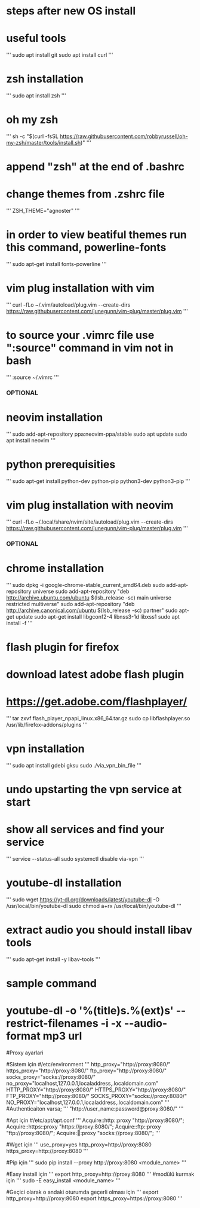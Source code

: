 # steps after new OS install
# useful tools
'''
sudo apt install git
sudo apt install curl
'''

# zsh installation
'''
sudo apt install zsh
'''
# oh my zsh
'''
sh -c "$(curl -fsSL https://raw.githubusercontent.com/robbyrussell/oh-my-zsh/master/tools/install.sh)"
'''
# append "zsh" at the end of .bashrc
# change themes from .zshrc file
'''
ZSH_THEME="agnoster"
'''
# in order to view beatiful themes run this command, powerline-fonts
'''
sudo apt-get install fonts-powerline
'''

# vim plug installation with vim
'''
curl -fLo ~/.vim/autoload/plug.vim --create-dirs \
    https://raw.githubusercontent.com/junegunn/vim-plug/master/plug.vim
'''
# to source your .vimrc file use ":source" command in vim not in bash
'''
:source ~/.vimrc
'''

### OPTIONAL ####
# neovim installation
'''
sudo add-apt-repository ppa:neovim-ppa/stable
sudo apt update
sudo apt install neovim
'''
# python prerequisities
'''
sudo apt-get install python-dev python-pip python3-dev python3-pip
'''
# vim plug installation with neovim
'''
curl -fLo ~/.local/share/nvim/site/autoload/plug.vim --create-dirs \
    https://raw.githubusercontent.com/junegunn/vim-plug/master/plug.vim
'''
### OPTIONAL ####

# chrome installation
'''
sudo dpkg -i google-chrome-stable_current_amd64.deb
sudo add-apt-repository universe
sudo add-apt-repository "deb http://archive.ubuntu.com/ubuntu $(lsb_release -sc) main universe restricted multiverse"
sudo add-apt-repository "deb http://archive.canonical.com/ubuntu $(lsb_release -sc) partner"
sudo apt-get update
sudo apt-get install libgconf2-4 libnss3-1d libxss1
sudo apt install -f
'''


# flash plugin for firefox
# download latest adobe flash plugin 
# https://get.adobe.com/flashplayer/
'''
tar zxvf flash_player_npapi_linux.x86_64.tar.gz
sudo cp libflashplayer.so /usr/lib/firefox-addons/plugins
'''

# vpn installation
'''
sudo apt install gdebi gksu
sudo ./via_vpn_bin_file
'''
# undo upstarting the vpn service at start
# show all services and find your service 
'''
service --status-all
sudo systemctl disable  via-vpn
'''


# youtube-dl installation
'''
sudo wget https://yt-dl.org/downloads/latest/youtube-dl -O /usr/local/bin/youtube-dl
sudo chmod a+rx /usr/local/bin/youtube-dl
'''
# extract audio you should install libav tools
'''
sudo apt-get install -y libav-tools
'''
# sample command
# youtube-dl -o '%(title)s.%(ext)s' --restrict-filenames -i -x --audio-format mp3 url


#Proxy ayarlari

#Sistem için
#/etc/environment
'''
http_proxy="http://proxy:8080/"
https_proxy="http://proxy:8080/"
ftp_proxy="http://proxy:8080/"
socks_proxy="socks://proxy:8080/"
no_proxy="localhost,127.0.0.1,localaddress,.localdomain.com"
HTTP_PROXY="http://proxy:8080/"
HTTPS_PROXY="http://proxy:8080/"
FTP_PROXY="http://proxy:8080/"
SOCKS_PROXY="socks://proxy:8080/"
NO_PROXY="localhost,127.0.0.1,localaddress,.localdomain.com"
'''
#Authenticaiton varsa;
'''
"http://user_name:password@proxy:8080/"
'''

#Apt için
#/etc/apt/apt.conf
'''
Acquire::http::proxy "http://proxy:8080/"; 
Acquire::https::proxy "https://proxy:8080/"; 
Acquire::ftp::proxy "ftp://proxy:8080/"; 
Acquire::socks::proxy "socks://proxy:8080/"; 
'''

#Wget için
'''
use_proxy=yes
http_proxy=http://proxy:8080 
https_proxy=http://proxy:8080 
'''

#Pip için
'''
sudo pip install --proxy http://proxy:8080 <module_name>
'''

#Easy install için
'''
export http_proxy=http://proxy:8080
'''
#modülü kurmak için
'''
sudo -E easy_install <module_name>
'''

#Geçici olarak o andaki oturumda geçerli olması için
'''
export http_proxy=http://proxy:8080
export https_proxy=https://proxy:8080
'''
